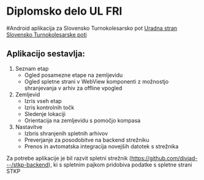# Diplomsko delo UL FRI
#Android aplikacija za Slovensko Turnokolesarsko pot
[Uradna stran Slovensko Turnokolesarske poti](https://stkp.pzs.si/)

## Aplikacijo sestavlja:
1. Seznam etap
	* Ogled posamezne etape na zemljevidu
	* Ogled spletne strani v WebView komponenti z možnostjo shranjevanja v arhiv za offline vpogled
2. Zemljevid
	* Izris vseh etap 
	* Izris kontrolnih točk
	* Sledenje lokaciji
	* Orientacija na zemljevidu s pomočjo kompasa
3. Nastavitve
	* Izbris shranjenih spletnih arhivov
	* Preverjanje za posodobitve na backend strežniku
	* Prenos in avtomatska integracija novejših datotek s strežnika
   
Za potrebe aplikacije je bil razvit spletni strežnik (https://github.com/divjad---/stkp-backend), ki s spletnim pajkom pridobiva podatke s spletne strani STKP 

